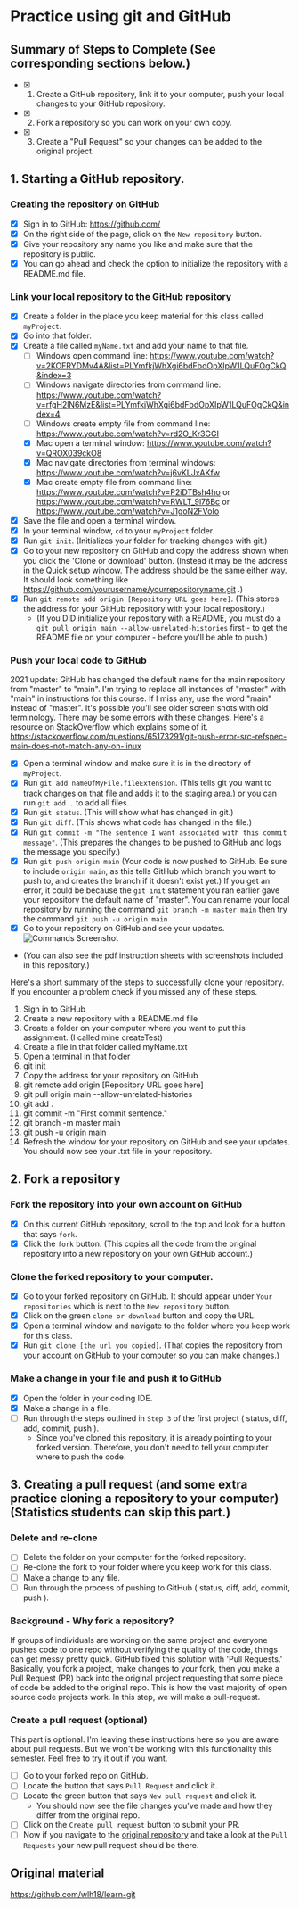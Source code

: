 # Practice using git and GitHub

## Summary of Steps to Complete (See corresponding sections below.)
- [x] 1. Create a GitHub repository, link it to your computer, push your local changes to your GitHub repository.
- [x] 2. Fork a repository so you can work on your own copy.
- [x] 3. Create a "Pull Request" so your changes can be added to the original project.

## 1. Starting a GitHub repository.

### Creating the repository on GitHub

* [x] Sign in to GitHub: https://github.com/
* [x] On the right side of the page, click on the `New repository` button.
* [x] Give your repository any name you like and make sure that the repository is public.
* [x] You can go ahead and check the option to initialize the repository with a README.md file.

### Link your local repository to the GitHub repository

* [x] Create a folder in the place you keep material for this class called `myProject`.
* [x] Go into that folder.
* [x] Create a file called `myName.txt` and add your name to that file.
  * [ ] Windows open command line: https://www.youtube.com/watch?v=2KOFRYDMv4A&list=PLYmfkjWhXgi6bdFbdOpXIpW1LQuFOgCkQ&index=3
  * [ ] Windows navigate directories from command line: https://www.youtube.com/watch?v=rfgH2lN6MzE&list=PLYmfkjWhXgi6bdFbdOpXIpW1LQuFOgCkQ&index=4
  * [ ] Windows create empty file from command line: https://www.youtube.com/watch?v=rd2O_Kr3GGI
  * [x] Mac open a terminal window: https://www.youtube.com/watch?v=QROX039ckO8
  * [x] Mac navigate directories from terminal windows: https://www.youtube.com/watch?v=j6vKLJxAKfw
  * [x] Mac create empty file from command line: https://www.youtube.com/watch?v=P2iDTBsh4ho or https://www.youtube.com/watch?v=RWLT_9l76Bc or https://www.youtube.com/watch?v=J1goN2FVoIo
* [x] Save the file and open a terminal window.
* [x] In your terminal window, `cd` to your `myProject` folder.
* [x] Run `git init`. (Initializes your folder for tracking changes with git.)
* [x] Go to your new repository on GitHub and copy the address shown when you click the 'Clone or download' button. (Instead it may be the address in the Quick setup window. The address should be the same either way. It should look something like https://github.com/yourusername/yourrepositoryname.git .)
* [x] Run `git remote add origin [Repository URL goes here]`. (This stores the address for your GitHub repository with your local repository.)
  * (If you DID initialize your repository with a README, you must do a `git pull origin main --allow-unrelated-histories` first - to get the README file on your computer - before you'll be able to push.) 

### Push your local code to GitHub

2021 update: GitHub has changed the default name for the main repository from "master" to "main". I'm trying to replace all instances of "master" with "main" in instructions for this course. If I miss any, use the word "main" instead of "master". It's possible you'll see older screen shots with old terminology. There may be some errors with these changes. Here's a resource on StackOverflow which explains some of it. https://stackoverflow.com/questions/65173291/git-push-error-src-refspec-main-does-not-match-any-on-linux
* [x] Open a terminal window and make sure it is in the directory of `myProject`.
* [x] Run `git add nameOfMyFile.fileExtension`. (This tells git you want to track changes on that file and adds it to the staging area.) or you can run `git add .` to add all files.
* [x] Run `git status`. (This will show what has changed in git.)
* [x] Run `git diff`. (This shows what code has changed in the file.)
* [x] Run `git commit -m "The sentence I want associated with this commit message"`. (This prepares the changes to be pushed to GitHub and logs the message you specify.)
* [x] Run `git push origin main` (Your code is now pushed to GitHub. Be sure to include `origin main`, as this tells GitHub which branch you want to push to, and creates the branch if it doesn't exist yet.) If you get an error, it could be because the `git init` statement you ran earlier gave your repository the default name of "master". You can rename your local repository by running the command `git branch -m master main` then try the command `git push -u origin main`
* [x] Go to your repository on GitHub and see your updates.
![Commands Screenshot](https://github.com/cmcntsh/exerGitPractice/blob/master/gitPracticeSample.png?raw=true)
* (You can also see the pdf instruction sheets with screenshots included in this repository.)

Here's a short summary of the steps to successfully clone your repository. If you encounter a problem check if you missed any of these steps.

1. Sign in to GitHub
1. Create a new repository with a README.md file
1. Create a folder on your computer where you want to put this assignment. (I called mine createTest)
1. Create a file in that folder called myName.txt
1. Open a terminal in that folder
1. git init
1. Copy the address for your repository on GitHub
1. git remote add origin [Repository URL goes here]
1. git pull origin main --allow-unrelated-histories
1. git add .
1. git commit -m "First commit sentence."
1. git branch -m master main
1. git push -u origin main
1. Refresh the window for your repository on GitHub and see your updates. You should now see your .txt file in your repository.

## 2. Fork a repository

### Fork the repository into your own account on GitHub

* [x] On this current GitHub repository, scroll to the top and look for a button that says `fork`.
* [x] Click the `fork` button. (This copies all the code from the original repository into a new repository on your own GitHub account.)

### Clone the forked repository to your computer.

* [x] Go to your forked repository on GitHub. It should appear under `Your repositories` which is next to the `New repository` button.
* [x] Click on the green `clone or download` button and copy the URL.
* [x] Open a terminal window and navigate to the folder where you keep work for this class.
* [x] Run `git clone [the url you copied]`. (That copies the repository from your account on GitHub to your computer so you can make changes.)

### Make a change in your file and push it to GitHub

* [x] Open the folder in your coding IDE.
* [x] Make a change in a file.
* [ ] Run through the steps outlined in `Step 3` of the first project ( status, diff, add, commit, push ).
  * Since you've cloned this repository, it is already pointing to your forked version. Therefore, you don't need to tell your computer where to push the code.

## 3. Creating a pull request (and some extra practice cloning a repository to your computer) (Statistics students can skip this part.)

### Delete and re-clone

* [ ] Delete the folder on your computer for the forked repository.
* [ ] Re-clone the fork to your folder where you keep work for this class.
* [ ] Make a change to any file.
* [ ] Run through the process of pushing to GitHub ( status, diff, add, commit, push ).

### Background - Why fork a repository?

If groups of individuals are working on the same project and everyone pushes code to one repo without verifying the quality of the code, things can get messy pretty quick. GitHub fixed this solution with 'Pull Requests.' Basically, you fork a project, make changes to your fork, then you make a Pull Request (PR) back into the original project requesting that some piece of code be added to the original repo. This is how the vast majority of open source code projects work. In this step, we will make a pull-request.

### Create a pull request (optional)

This part is optional. I'm leaving these instructions here so you are aware about pull requests. But we won't be working with this functionality this semester. Feel free to try it out if you want.

* [ ] Go to your forked repo on GitHub.
* [ ] Locate the button that says `Pull Request` and click it.
* [ ] Locate the green button that says `New pull request` and click it.
  * You should now see the file changes you've made and how they differ from the original repo.
* [ ] Click on the `Create pull request` button to submit your PR.
* [ ] Now if you navigate to the <a href="https://github.com/DevMountain/learn-git/pulls">original repository</a> and take a look at the `Pull Requests` your new pull request should be there.

## Original material
https://github.com/wlh18/learn-git
